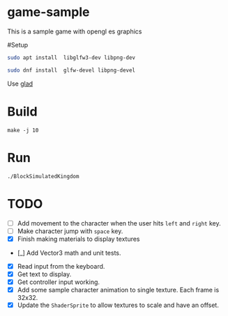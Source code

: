 # game-sample

This is a sample game with opengl es graphics

#Setup

```Bash
sudo apt install  libglfw3-dev libpng-dev
```

```Bash
sudo dnf install  glfw-devel libpng-devel
```

Use [glad](https://glad.dav1d.de/) 
# Build 

```
make -j 10
```

# Run 

```
./BlockSimulatedKingdom
```

# TODO
* [ ] Add movement to the character when the user hits `left` and `right` key.
* [ ] Make character jump with `space` key.
* [x] Finish making materials to display textures
* [_] Add Vector3 math and unit tests.
* [x] Read input from the keyboard.
* [x] Get text to display.
* [x] Get controller input working.
* [x] Add some sample character animation to single texture. Each frame is 32x32.
* [x] Update the `ShaderSprite` to allow textures to scale and have an offset. 
